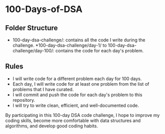 # 100-Days-of-DSA

## Folder Structure
* 100-day-dsa-challenge/: contains all the code I write during the challenge.
*100-day-dsa-challenge/day-1/ to 100-day-dsa-challenge/day-100/: contains the code for each day's problem.
## Rules
* I will write code for a different problem each day for 100 days.
* Each day, I will write code for at least one problem from the list of problems that I have curated.
* I will commit and push the code for each day's problem to this repository.
* I will try to write clean, efficient, and well-documented code.


By participating in this 100-day DSA code challenge, I hope to improve my coding skills, become more comfortable with data structures and algorithms, and develop good coding habits.
